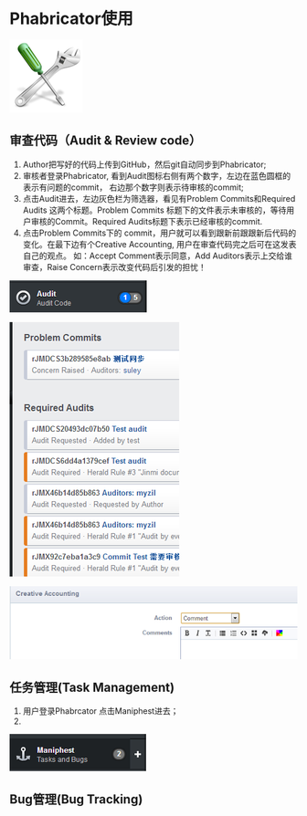# Phabricator使用

![Phabricator](./assets/tool.png)

## 审查代码（Audit & Review code）
1. Author把写好的代码上传到GitHub，然后git自动同步到Phabricator;
2. 审核者登录Phabricator, 看到Audit图标右侧有两个数字，左边在蓝色圆框的表示有问题的commit，
右边那个数字则表示待审核的commit;
3. 点击Audit进去，左边灰色栏为筛选器，看见有Problem Commits和Required Audits 这两个标题。Problem Commits 标题下的文件表示未审核的，等待用户审核的Commit。Required Audits标题下表示已经审核的commit.
4. 点击Problem Commits下的 commit，用户就可以看到跟新前跟跟新后代码的变化。在最下边有个Creative Accounting, 用户在审查代码完之后可在这发表自己的观点。 如：Accept Comment表示同意，Add Auditors表示上交给谁审查，Raise Concern表示改变代码后引发的担忧！

![Audit](./assets/Audit.png)

![Commit](./assets/commit.png)

![comment](./assets/comment.png)

## 任务管理(Task Management)
1. 用户登录Phabrcator 点击Maniphest进去；
2. 


![Maniphest](./assets/Maniphest.png)

## Bug管理(Bug Tracking)

